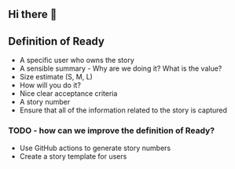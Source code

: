 ## Hi there 👋

<!--

**Here are some ideas to get you started:**

🙋‍♀️ A short introduction - what is your organization all about?
🌈 Contribution guidelines - how can the community get involved?
👩‍💻 Useful resources - where can the community find your docs? Is there anything else the community should know?
🍿 Fun facts - what does your team eat for breakfast?
🧙 Remember, you can do mighty things with the power of [Markdown](https://docs.github.com/github/writing-on-github/getting-started-with-writing-and-formatting-on-github/basic-writing-and-formatting-syntax)
-->

## Definition of Ready

- A specific user who owns the story
- A sensible summary - Why are we doing it? What is the value?
- Size estimate (S, M, L)
- How will you do it?
- Nice clear acceptance criteria
- A story number
- Ensure that all of the information related to the story is captured

### TODO - how can we improve the definition of Ready?
- Use GitHub actions to generate story numbers
- Create a story template for users
